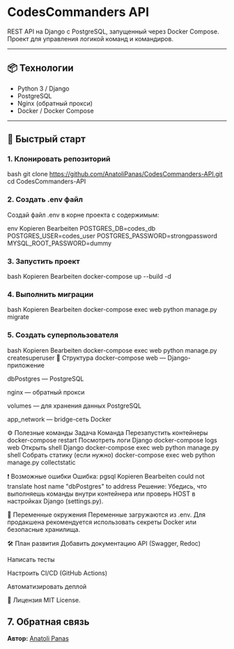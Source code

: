 # CodesCommanders API

REST API на Django с PostgreSQL, запущенный через Docker Compose.  
Проект для управления логикой команд и командиров.

---

## 📦 Технологии

- Python 3 / Django
- PostgreSQL
- Nginx (обратный прокси)
- Docker / Docker Compose

---

## 🚀 Быстрый старт

### 1. Клонировать репозиторий

bash
git clone https://github.com/AnatoliPanas/CodesCommanders-API.git
cd CodesCommanders-API

### 2. Создать .env файл
Создай файл .env в корне проекта с содержимым:

env
Kopieren
Bearbeiten
POSTGRES_DB=codes_db
POSTGRES_USER=codes_user
POSTGRES_PASSWORD=strongpassword
MYSQL_ROOT_PASSWORD=dummy

### 3. Запустить проект
bash
Kopieren
Bearbeiten
docker-compose up --build -d

### 4. Выполнить миграции
bash
Kopieren
Bearbeiten
docker-compose exec web python manage.py migrate

### 5. Создать суперпользователя
bash
Kopieren
Bearbeiten
docker-compose exec web python manage.py createsuperuser
📁 Структура docker-compose
web — Django-приложение

dbPostgres — PostgreSQL

nginx — обратный прокси

volumes — для хранения данных PostgreSQL

app_network — bridge-сеть Docker

⚙️ Полезные команды
Задача	Команда
Перезапустить контейнеры	docker-compose restart
Посмотреть логи Django	docker-compose logs web
Открыть shell Django	docker-compose exec web python manage.py shell
Собрать статику (если нужно)	docker-compose exec web python manage.py collectstatic

❗ Возможные ошибки
Ошибка:
pgsql
Kopieren
Bearbeiten
could not translate host name "dbPostgres" to address
Решение: Убедись, что выполняешь команды внутри контейнера или проверь HOST в настройках Django (settings.py).

🔐 Переменные окружения
Переменные загружаются из .env.
Для продакшена рекомендуется использовать секреты Docker или безопасные хранилища.

🛠 План развития
Добавить документацию API (Swagger, Redoc)

Написать тесты

Настроить CI/CD (GitHub Actions)

Автоматизировать деплой

📄 Лицензия
MIT License.

## 7. Обратная связь

**Автор:** [Anatoli Panas](https://github.com/AnatoliPanas/CodesCommanders-API)

